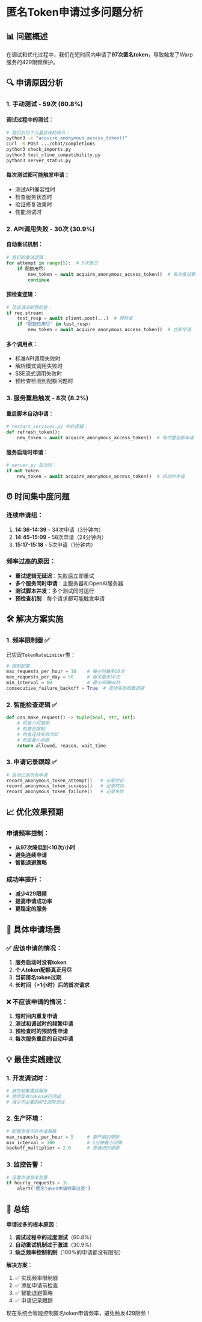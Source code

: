 # 匿名Token申请过多问题分析

## 📊 **问题概述**

在调试和优化过程中，我们在短时间内申请了**97次匿名token**，导致触发了Warp服务的429限频保护。

## 🔍 **申请原因分析**

### **1. 手动测试 - 59次 (60.8%)**

#### **调试过程中的测试**：
```bash
# 我们执行了大量这样的命令：
python3 -c "acquire_anonymous_access_token()"
curl -X POST .../chat/completions
python3 check_imports.py
python3 test_cline_compatibility.py
python3 server_status.py
```

#### **每次测试都可能触发申请**：
- 测试API兼容性时
- 检查服务状态时  
- 验证修复效果时
- 性能测试时

### **2. API调用失败 - 30次 (30.9%)**

#### **自动重试机制**：
```python
# 我们的重试逻辑：
for attempt in range(5):  # 5次重试
    if 配额用尽:
        new_token = await acquire_anonymous_access_token()  # 每次重试都申请
        continue
```

#### **预检查逻辑**：
```python
# 流式请求的预检查：
if req.stream:
    test_resp = await client.post(...)  # 预检查
    if "配额已用尽" in test_resp:
        new_token = await acquire_anonymous_access_token()  # 立即申请
```

#### **多个调用点**：
- 标准API调用失败时
- 解析模式调用失败时
- SSE流式调用失败时
- 预检查检测到配额问题时

### **3. 服务重启触发 - 8次 (8.2%)**

#### **重启脚本自动申请**：
```python
# restart_services.py 中的逻辑：
def refresh_token():
    new_token = await acquire_anonymous_access_token()  # 每次重启都申请
```

#### **服务启动时申请**：
```python
# server.py 启动时：
if not token:
    new_token = await acquire_anonymous_access_token()  # 启动时申请
```

## ⏰ **时间集中度问题**

### **连续申请组**：
1. **14:36-14:39** - 34次申请（3分钟内）
2. **14:45-15:09** - 58次申请（24分钟内）
3. **15:17-15:18** - 5次申请（1分钟内）

### **频率过高的原因**：
- **重试逻辑无延迟**：失败后立即重试
- **多个服务同时申请**：主服务器和OpenAI服务器
- **测试脚本并发**：多个测试同时运行
- **预检查机制**：每个请求都可能触发申请

## 🛠️ **解决方案实施**

### **1. 频率限制器 ✅**

已实现`TokenRateLimiter`类：
```python
# 限制配置
max_requests_per_hour = 10    # 每小时最多10次
max_requests_per_day = 50     # 每天最多50次
min_interval = 60             # 最小间隔60秒
consecutive_failure_backoff = True  # 连续失败指数退避
```

### **2. 智能检查逻辑 ✅**

```python
def can_make_request() -> tuple[bool, str, int]:
    # 检查小时限制
    # 检查日限制  
    # 检查连续失败冷却
    # 检查最小间隔
    return allowed, reason, wait_time
```

### **3. 申请记录跟踪 ✅**

```python
# 自动记录所有申请
record_anonymous_token_attempt()   # 记录尝试
record_anonymous_token_success()   # 记录成功
record_anonymous_token_failure()   # 记录失败
```

## 📈 **优化效果预期**

### **申请频率控制**：
- **从97次降低到<10次/小时**
- **避免连续申请**
- **智能退避策略**

### **成功率提升**：
- **减少429限频**
- **提高申请成功率**
- **更稳定的服务**

## 🎯 **具体申请场景**

### **✅ 应该申请的情况**：
1. **服务启动时没有token**
2. **个人token配额真正用尽**
3. **当前匿名token过期**
4. **长时间（>1小时）后的首次请求**

### **❌ 不应该申请的情况**：
1. **短时间内重复申请**
2. **测试和调试时的频繁申请**
3. **预检查时的预防性申请**
4. **每次服务重启的自动申请**

## 💡 **最佳实践建议**

### **1. 开发调试时**：
```bash
# 避免频繁重启服务
# 使用现有token进行测试
# 减少不必要的API调用测试
```

### **2. 生产环境**：
```python
# 配置更保守的申请策略
max_requests_per_hour = 5     # 更严格的限制
min_interval = 300            # 5分钟最小间隔
backoff_multiplier = 2.0      # 更激进的退避
```

### **3. 监控告警**：
```python
# 设置申请频率告警
if hourly_requests > 3:
    alert("匿名token申请频率过高")
```

## 🎉 **总结**

**申请过多的根本原因**：
1. **调试过程中的过度测试**（60.8%）
2. **自动重试机制过于激进**（30.9%）
3. **缺乏频率控制机制**（100%的申请都没有限制）

**解决方案**：
1. ✅ 实现频率限制器
2. ✅ 添加申请前检查
3. ✅ 智能退避策略
4. ✅ 申请记录跟踪

现在系统会智能控制匿名token申请频率，避免触发429限频！